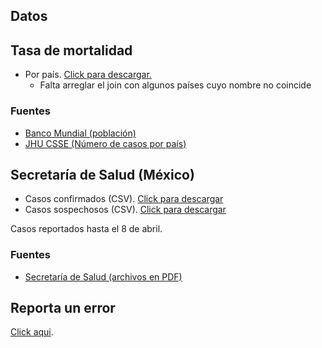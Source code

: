 ## Datos

## Tasa de mortalidad

* Por país. [Click para descargar.](https://mx-covid-data.s3-us-west-1.amazonaws.com/mortality_rate.csv)
    - Falta arreglar el join con algunos países cuyo nombre no coincide

### Fuentes

* [Banco Mundial (población)](https://data.worldbank.org/indicator/sp.pop.totl)
* [JHU CSSE (Número de casos por país)](https://github.com/CSSEGISandData/COVID-19)


## Secretaría de Salud (México)

* Casos confirmados (CSV). [Click para descargar](https://mx-covid-data.s3-us-west-1.amazonaws.com/mx-health-ministry/2020.04.08/confirmed.csv)
* Casos sospechosos (CSV). [Click para descargar](https://mx-covid-data.s3-us-west-1.amazonaws.com/mx-health-ministry/2020.04.08/suspected.csv)

Casos reportados hasta el 8 de abril.

### Fuentes

* [Secretaría de Salud (archivos en PDF)](https://www.gob.mx/salud/documentos/coronavirus-covid-19-comunicado-tecnico-diario-238449)


## Reporta un error

[Click aqui](https://github.com/brigadadigitalmx/policy-briefs-medical/issues/new).
